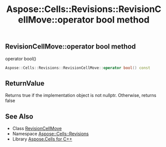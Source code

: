 ﻿---
title: Aspose::Cells::Revisions::RevisionCellMove::operator bool method
linktitle: operator bool
second_title: Aspose.Cells for C++ API Reference
description: 'Aspose::Cells::Revisions::RevisionCellMove::operator bool method. operator bool() in C++.'
type: docs
weight: 400
url: /cpp/aspose.cells.revisions/revisioncellmove/operator_bool/
---
## RevisionCellMove::operator bool method


operator bool()

```cpp
Aspose::Cells::Revisions::RevisionCellMove::operator bool() const
```


## ReturnValue

Returns true if the implementation object is not nullptr. Otherwise, returns false

## See Also

* Class [RevisionCellMove](../)
* Namespace [Aspose::Cells::Revisions](../../)
* Library [Aspose.Cells for C++](../../../)
